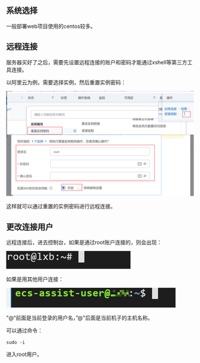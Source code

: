 ## 系统选择

一般部署web项目使用的centos较多。

## 远程连接

服务器买好了之后，需要先设置远程连接的账户和密码才能通过xshell等第三方工具连接。

以阿里云为例，需要选择实例，然后重置实例密码：

![image-20240109194034691](typora文档图片/image-20240109194034691.png)

这样就可以通过重置的实例密码进行远程连接。

## 更改连接用户

远程连接后，进去控制台，如果是通过root账户连接的，则会出现：

![image-20240109194440163](typora文档图片/image-20240109194440163.png)

如果是用其他用户连接：

![image-20240109194240732](typora文档图片/image-20240109194240732.png)

"@“前面是当前登录的用户名，”@"后面是当前机子的主机名称。

可以通过命令：

```shell
sudo -i
```

进入root用户。


